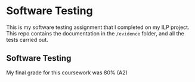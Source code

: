 # Software Testing
This is my software testing assignment that I completed on my ILP project. This repo contains the documentation in the ```/evidence``` folder, and all the tests carried out. 
## Software Testing
My final grade for this coursework was 80% (A2)

